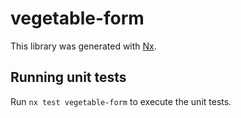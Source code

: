 # vegetable-form

This library was generated with [Nx](https://nx.dev).

## Running unit tests

Run `nx test vegetable-form` to execute the unit tests.
